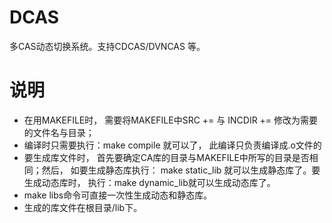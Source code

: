 # DCAS

多CAS动态切换系统。支持CDCAS/DVNCAS 等。


# 说明
+ 在用MAKEFILE时， 需要将MAKEFILE中SRC += 与 INCDIR += 修改为需要的文件名与目录；
+ 编译时只需要执行：make compile 就可以了， 此编译只负责编译成.o文件的
+ 要生成库文件时， 首先要确定CA库的目录与MAKEFILE中所写的目录是否相同；然后， 如要生成静态库执行： make static_lib 就可以生成静态库了。要生成动态库时， 执行：make dynamic_lib就可以生成动态库了。
+ make libs命令可直接一次性生成动态和静态库。
+ 生成的库文件在根目录/lib下。
